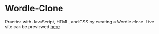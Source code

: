 # Wordle-Clone
Practice with JavaScript, HTML, and CSS by creating a Wordle clone. Live site can be previewed [here](https://asmiagarwal.github.io/Wordle-Clone)
